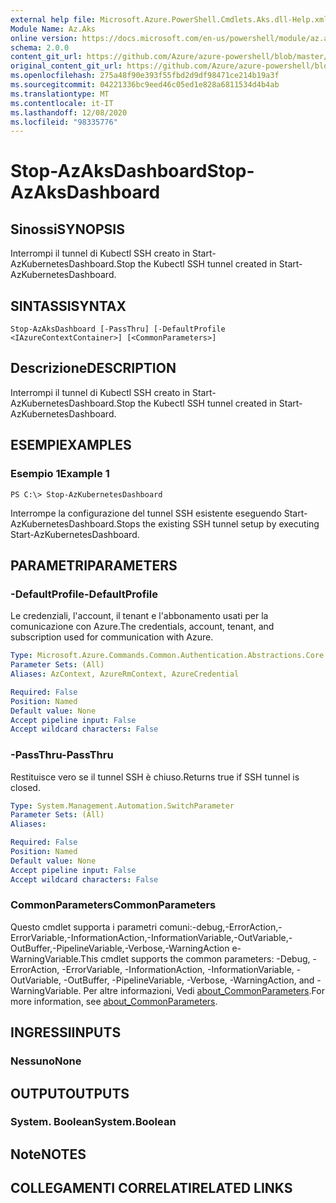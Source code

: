 ```yaml
---
external help file: Microsoft.Azure.PowerShell.Cmdlets.Aks.dll-Help.xml
Module Name: Az.Aks
online version: https://docs.microsoft.com/en-us/powershell/module/az.aks/stop-azaksdashboard
schema: 2.0.0
content_git_url: https://github.com/Azure/azure-powershell/blob/master/src/Aks/Aks/help/Stop-AzAksDashboard.md
original_content_git_url: https://github.com/Azure/azure-powershell/blob/master/src/Aks/Aks/help/Stop-AzAksDashboard.md
ms.openlocfilehash: 275a48f90e393f55fbd2d9df98471ce214b19a3f
ms.sourcegitcommit: 04221336bc9eed46c05ed1e828a6811534d4b4ab
ms.translationtype: MT
ms.contentlocale: it-IT
ms.lasthandoff: 12/08/2020
ms.locfileid: "98335776"
---
```

# <span data-ttu-id="91ab8-101">Stop-AzAksDashboard</span><span class="sxs-lookup"><span data-stu-id="91ab8-101">Stop-AzAksDashboard</span></span>

## <span data-ttu-id="91ab8-102">Sinossi</span><span class="sxs-lookup"><span data-stu-id="91ab8-102">SYNOPSIS</span></span>
<span data-ttu-id="91ab8-103">Interrompi il tunnel di Kubectl SSH creato in Start-AzKubernetesDashboard.</span><span class="sxs-lookup"><span data-stu-id="91ab8-103">Stop the Kubectl SSH tunnel created in Start-AzKubernetesDashboard.</span></span>

## <span data-ttu-id="91ab8-104">SINTASSI</span><span class="sxs-lookup"><span data-stu-id="91ab8-104">SYNTAX</span></span>

```
Stop-AzAksDashboard [-PassThru] [-DefaultProfile <IAzureContextContainer>] [<CommonParameters>]
```

## <span data-ttu-id="91ab8-105">Descrizione</span><span class="sxs-lookup"><span data-stu-id="91ab8-105">DESCRIPTION</span></span>
<span data-ttu-id="91ab8-106">Interrompi il tunnel di Kubectl SSH creato in Start-AzKubernetesDashboard.</span><span class="sxs-lookup"><span data-stu-id="91ab8-106">Stop the Kubectl SSH tunnel created in Start-AzKubernetesDashboard.</span></span>

## <span data-ttu-id="91ab8-107">ESEMPI</span><span class="sxs-lookup"><span data-stu-id="91ab8-107">EXAMPLES</span></span>

### <span data-ttu-id="91ab8-108">Esempio 1</span><span class="sxs-lookup"><span data-stu-id="91ab8-108">Example 1</span></span>
```
PS C:\> Stop-AzKubernetesDashboard
```

<span data-ttu-id="91ab8-109">Interrompe la configurazione del tunnel SSH esistente eseguendo Start-AzKubernetesDashboard.</span><span class="sxs-lookup"><span data-stu-id="91ab8-109">Stops the existing SSH tunnel setup by executing Start-AzKubernetesDashboard.</span></span>

## <span data-ttu-id="91ab8-110">PARAMETRI</span><span class="sxs-lookup"><span data-stu-id="91ab8-110">PARAMETERS</span></span>

### <span data-ttu-id="91ab8-111">-DefaultProfile</span><span class="sxs-lookup"><span data-stu-id="91ab8-111">-DefaultProfile</span></span>
<span data-ttu-id="91ab8-112">Le credenziali, l'account, il tenant e l'abbonamento usati per la comunicazione con Azure.</span><span class="sxs-lookup"><span data-stu-id="91ab8-112">The credentials, account, tenant, and subscription used for communication with Azure.</span></span>

```yaml
Type: Microsoft.Azure.Commands.Common.Authentication.Abstractions.Core.IAzureContextContainer
Parameter Sets: (All)
Aliases: AzContext, AzureRmContext, AzureCredential

Required: False
Position: Named
Default value: None
Accept pipeline input: False
Accept wildcard characters: False
```

### <span data-ttu-id="91ab8-113">-PassThru</span><span class="sxs-lookup"><span data-stu-id="91ab8-113">-PassThru</span></span>
<span data-ttu-id="91ab8-114">Restituisce vero se il tunnel SSH è chiuso.</span><span class="sxs-lookup"><span data-stu-id="91ab8-114">Returns true if SSH tunnel is closed.</span></span>

```yaml
Type: System.Management.Automation.SwitchParameter
Parameter Sets: (All)
Aliases:

Required: False
Position: Named
Default value: None
Accept pipeline input: False
Accept wildcard characters: False
```

### <span data-ttu-id="91ab8-115">CommonParameters</span><span class="sxs-lookup"><span data-stu-id="91ab8-115">CommonParameters</span></span>
<span data-ttu-id="91ab8-116">Questo cmdlet supporta i parametri comuni:-debug,-ErrorAction,-ErrorVariable,-InformationAction,-InformationVariable,-OutVariable,-OutBuffer,-PipelineVariable,-Verbose,-WarningAction e-WarningVariable.</span><span class="sxs-lookup"><span data-stu-id="91ab8-116">This cmdlet supports the common parameters: -Debug, -ErrorAction, -ErrorVariable, -InformationAction, -InformationVariable, -OutVariable, -OutBuffer, -PipelineVariable, -Verbose, -WarningAction, and -WarningVariable.</span></span> <span data-ttu-id="91ab8-117">Per altre informazioni, Vedi [about_CommonParameters](http://go.microsoft.com/fwlink/?LinkID=113216).</span><span class="sxs-lookup"><span data-stu-id="91ab8-117">For more information, see [about_CommonParameters](http://go.microsoft.com/fwlink/?LinkID=113216).</span></span>

## <span data-ttu-id="91ab8-118">INGRESSI</span><span class="sxs-lookup"><span data-stu-id="91ab8-118">INPUTS</span></span>

### <span data-ttu-id="91ab8-119">Nessuno</span><span class="sxs-lookup"><span data-stu-id="91ab8-119">None</span></span>

## <span data-ttu-id="91ab8-120">OUTPUT</span><span class="sxs-lookup"><span data-stu-id="91ab8-120">OUTPUTS</span></span>

### <span data-ttu-id="91ab8-121">System. Boolean</span><span class="sxs-lookup"><span data-stu-id="91ab8-121">System.Boolean</span></span>

## <span data-ttu-id="91ab8-122">Note</span><span class="sxs-lookup"><span data-stu-id="91ab8-122">NOTES</span></span>

## <span data-ttu-id="91ab8-123">COLLEGAMENTI CORRELATI</span><span class="sxs-lookup"><span data-stu-id="91ab8-123">RELATED LINKS</span></span>
